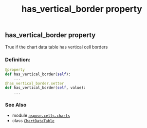 ﻿---
title: has_vertical_border property
second_title: Aspose.Cells for Python via .NET API References
description: 
type: docs
weight: 120
url: /aspose.cells.charts/chartdatatable/has_vertical_border/
is_root: false
---

## has_vertical_border property


True if the chart data table has vertical cell borders
### Definition:
```python
@property
def has_vertical_border(self):
    ...
@has_vertical_border.setter
def has_vertical_border(self, value):
    ...
```

### See Also
* module [`aspose.cells.charts`](../../)
* class [`ChartDataTable`](/cells/python-net/aspose.cells.charts/chartdatatable)
